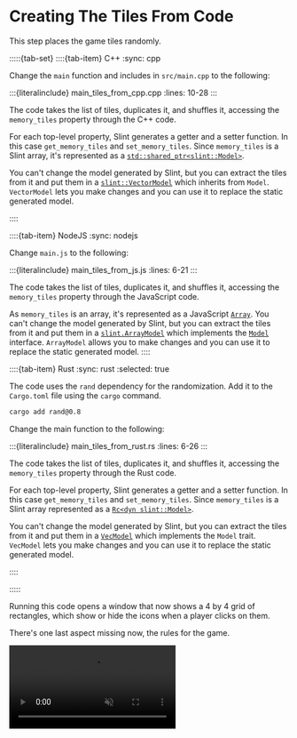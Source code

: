 <!-- Copyright © SixtyFPS GmbH <info@slint.dev> ; SPDX-License-Identifier: MIT -->

# Creating The Tiles From Code

This step places the game tiles randomly.

:::::{tab-set}
::::{tab-item} C++
:sync: cpp

Change the `main` function and includes in `src/main.cpp` to the following:

:::{literalinclude} main_tiles_from_cpp.cpp
:lines: 10-28
:::

The code takes the list of tiles, duplicates it, and shuffles it, accessing the `memory_tiles` property through the C++ code.

For each top-level property, Slint generates a getter and a setter function. In this case `get_memory_tiles` and `set_memory_tiles`.
Since `memory_tiles` is a Slint array, it's represented as a [`std::shared_ptr<slint::Model>`](https://slint.dev/docs/cpp/api/classslint_1_1model).

You can't change the model generated by Slint, but you can extract the tiles from it and put them
in a [`slint::VectorModel`](https://slint.dev/docs/cpp/api/classslint_1_1vectormodel) which inherits from `Model`.
`VectorModel` lets you make changes and you can use it to replace the static generated model.

::::

::::{tab-item} NodeJS
:sync: nodejs

Change `main.js` to the following:

:::{literalinclude} main_tiles_from_js.js
:lines: 6-21
:::

The code takes the list of tiles, duplicates it, and shuffles it, accessing the `memory_tiles` property through the JavaScript code.

As `memory_tiles` is an array, it's represented as a JavaScript [`Array`](https://slint.dev/docs/node/).
You can't change the model generated by Slint, but you can extract the tiles from it and put them
in a [`slint.ArrayModel`](https://slint.dev/docs/node/classes/arraymodel.html) which implements the [`Model`](https://slint.dev/docs/node/interfaces/model.html) interface.
`ArrayModel` allows you to make changes and you can use it to replace the static generated model.
::::

::::{tab-item} Rust
:sync: rust
:selected: true

The code uses the `rand` dependency for the randomization. Add it to the `Cargo.toml` file using the `cargo` command.

```sh
cargo add rand@0.8
```

Change the main function to the following:

:::{literalinclude} main_tiles_from_rust.rs
:lines: 6-26
:::

The code takes the list of tiles, duplicates it, and shuffles it, accessing the `memory_tiles` property through the Rust code.

For each top-level property,
Slint generates a getter and a setter function. In this case `get_memory_tiles` and `set_memory_tiles`.
Since `memory_tiles` is a Slint array represented as a [`Rc<dyn slint::Model>`](https://slint.dev/docs/rust/slint/trait.Model).

You can't change the model generated by Slint, but you can extract the tiles from it and put them
in a [`VecModel`](https://slint.dev/docs/rust/slint/struct.VecModel) which implements the `Model` trait.
`VecModel` lets you make changes and you can use it to replace the static generated model.

::::

:::::

Running this code opens a window that now shows a 4 by 4 grid of rectangles, which show or hide
the icons when a player clicks on them.

There's one last aspect missing now, the rules for the game.

<video autoplay loop muted playsinline src="https://slint.dev/blog/memory-game-tutorial/creating-the-tiles-from-rust.mp4"></video>
